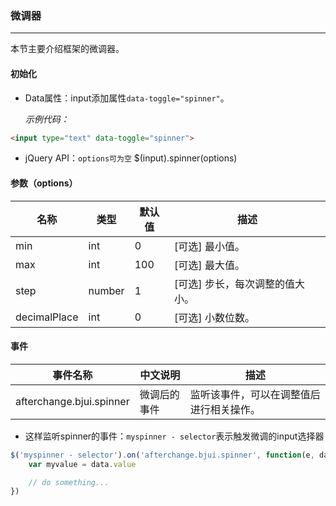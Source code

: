 ### 微调器
***
本节主要介绍框架的微调器。
#### 初始化
* Data属性：input添加属性`data-toggle="spinner"`。

  *示例代码：*
 ```html
<input type="text" data-toggle="spinner">
```
* jQuery API：`options可为空`
      $(input).spinner(options)

#### 参数（options）

| 名称 | 类型 | 默认值 | 描述 |
| -- | -- | -- | -- |
| min | int | 0 | [可选] 最小值。 |
| max | int | 100 | [可选] 最大值。 |
| step | number | 1 | [可选] 步长，每次调整的值大小。 |
| decimalPlace | int | 0 | [可选] 小数位数。 |
#### 事件

| 事件名称 | 中文说明 | 描述 |
| -- | -- | -- |
| afterchange.bjui.spinner | 微调后的事件 | 监听该事件，可以在调整值后进行相关操作。 |
* 这样监听spinner的事件：`myspinner - selector`表示触发微调的input选择器
```js
$('myspinner - selector').on('afterchange.bjui.spinner', function(e, data) {
    var myvalue = data.value

    // do something...
})
```